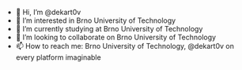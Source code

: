 - 👋 Hi, I’m @dekart0v
- 👀 I’m interested in Brno University of Technology
- 🌱 I’m currently studying at Brno University of Technology
- 💞️ I’m looking to collaborate on Brno University of Technology
- 📫 How to reach me: Brno University of Technology, @dekart0v on every platform imaginable

<!---
dekart0v/dekart0v is a ✨ special ✨ repository because its `README.md` (this file) appears on your GitHub profile.
You can click the Preview link to take a look at your changes.
--->
